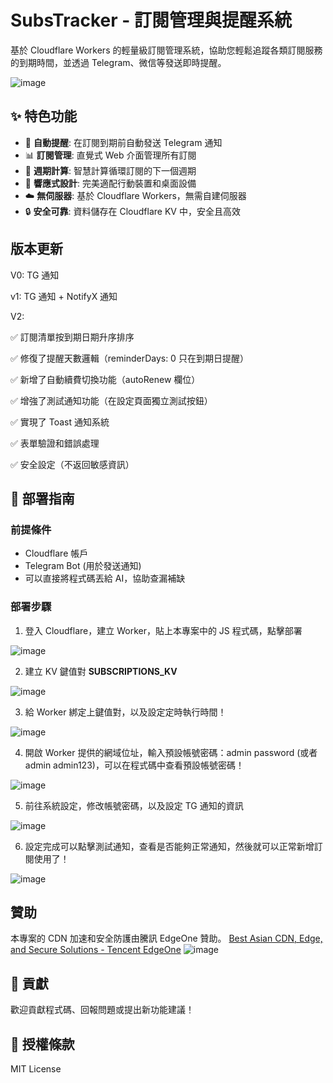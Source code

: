 # SubsTracker - 訂閱管理與提醒系統

基於 Cloudflare Workers 的輕量級訂閱管理系統，協助您輕鬆追蹤各類訂閱服務的到期時間，並透過 Telegram、微信等發送即時提醒。

![image](https://github.com/user-attachments/assets/22ff1592-7836-4f73-aa13-24e9d43d7064)


## ✨ 特色功能

- 🔔 **自動提醒**: 在訂閱到期前自動發送 Telegram 通知
- 📊 **訂閱管理**: 直覺式 Web 介面管理所有訂閱
- 🔄 **週期計算**: 智慧計算循環訂閱的下一個週期
- 📱 **響應式設計**: 完美適配行動裝置和桌面設備
- ☁️ **無伺服器**: 基於 Cloudflare Workers，無需自建伺服器
- 🔒 **安全可靠**: 資料儲存在 Cloudflare KV 中，安全且高效

## 版本更新
V0: TG 通知 

v1: TG 通知 + NotifyX 通知 

V2: 

✅ 訂閱清單按到期日期升序排序 

✅ 修復了提醒天數邏輯（reminderDays: 0 只在到期日提醒） 

✅ 新增了自動續費切換功能（autoRenew 欄位） 

✅ 增強了測試通知功能（在設定頁面獨立測試按鈕） 

✅ 實現了 Toast 通知系統 

✅ 表單驗證和錯誤處理 

✅ 安全設定（不返回敏感資訊） 

## 🚀 部署指南

### 前提條件

- Cloudflare 帳戶
- Telegram Bot (用於發送通知)
- 可以直接將程式碼丟給 AI，協助查漏補缺

### 部署步驟

1. 登入 Cloudflare，建立 Worker，貼上本專案中的 JS 程式碼，點擊部署

![image](https://github.com/user-attachments/assets/ff4ac794-01e1-4916-b226-1f4f604dcbd3)


2. 建立 KV 鍵值對 **SUBSCRIPTIONS_KV**

![image](https://github.com/user-attachments/assets/c9ebaf3e-6015-4400-bb0a-1a55fd5e14d2)


3. 給 Worker 綁定上鍵值對，以及設定定時執行時間！

![image](https://github.com/user-attachments/assets/25b663b3-8e8e-4386-a499-9b6bf12ead76)


4. 開啟 Worker 提供的網域位址，輸入預設帳號密碼：admin  password (或者 admin admin123)，可以在程式碼中查看預設帳號密碼！

![image](https://github.com/user-attachments/assets/5dac1ce0-43a3-4642-925c-d9cf21076454)


5. 前往系統設定，修改帳號密碼，以及設定 TG 通知的資訊

![image](https://github.com/user-attachments/assets/f6db2089-28a1-439d-9de0-412ee4b2807f)


6. 設定完成可以點擊測試通知，查看是否能夠正常通知，然後就可以正常新增訂閱使用了！

![image](https://github.com/user-attachments/assets/af530379-332c-4482-9e6e-229a9e24775e)


## 贊助
本專案的 CDN 加速和安全防護由騰訊 EdgeOne 贊助。
[Best Asian CDN, Edge, and Secure Solutions - Tencent EdgeOne](https://edgeone.ai/?from=github)
![image](https://edgeone.ai/media/34fe3a45-492d-4ea4-ae5d-ea1087ca7b4b.png)

## 🤝 貢獻

歡迎貢獻程式碼、回報問題或提出新功能建議！

## 📜 授權條款

MIT License

